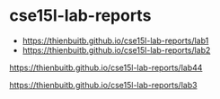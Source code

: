 # cse15l-lab-reports
- https://thienbuitb.github.io/cse15l-lab-reports/lab1
- https://thienbuitb.github.io/cse15l-lab-reports/lab2


https://thienbuitb.github.io/cse15l-lab-reports/lab44


https://thienbuitb.github.io/cse15l-lab-reports/lab3

